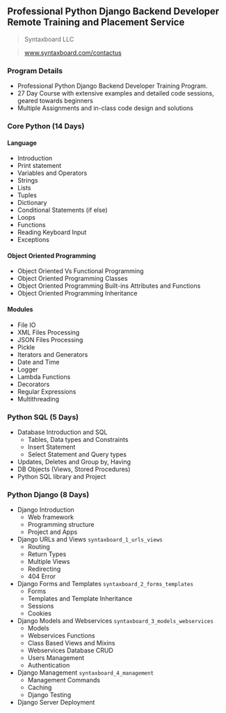 ## Professional Python Django Backend Developer Remote Training and Placement Service

> Syntaxboard LLC

> www.syntaxboard.com/contactus


### Program Details 

* Professional Python Django Backend Developer Training Program.
* 27 Day Course with extensive examples and detailed code sessions, geared towards beginners
* Multiple Assignments and in-class code design and solutions  

### Core Python (14 Days)
#### Language
* Introduction 
* Print statement
* Variables and Operators
* Strings
* Lists
* Tuples
* Dictionary
* Conditional Statements (if else)
* Loops
* Functions
* Reading Keyboard Input
* Exceptions
#### Object Oriented Programming
* Object Oriented Vs Functional Programming 
* Object Oriented Programming Classes
* Object Oriented Programming Built-ins Attributes and Functions
* Object Oriented Programming Inheritance
#### Modules
* File IO
* XML Files Processing
* JSON Files Processing
* Pickle
* Iterators and Generators
* Date and Time
* Logger
* Lambda Functions
* Decorators
* Regular Expressions
* Multithreading

### Python SQL (5 Days)
* Database Introduction and SQL
    * Tables, Data types and Constraints
    * Insert Statement
    * Select Statement and Query types
* Updates, Deletes and Group by, Having
* DB Objects (Views, Stored Procedures)
* Python SQL library and Project
### Python Django (8 Days)
* Django Introduction
  * Web framework
  * Programming structure
  * Project and Apps
* Django URLs and Views `syntaxboard_1_urls_views`
  * Routing
  * Return Types
  * Multiple Views
  * Redirecting
  * 404 Error
* Django Forms and Templates `syntaxboard_2_forms_templates`
  * Forms
  * Templates and Template Inheritance
  * Sessions
  * Cookies
* Django Models and Webservices `syntaxboard_3_models_webservices`
  * Models
  * Webservices Functions
  * Class Based Views and Mixins
  * Webservices Database CRUD
  * Users Management
  * Authentication
* Django Management `syntaxboard_4_management`
  * Management Commands
  * Caching
  * Django Testing
* Django Server Deployment
